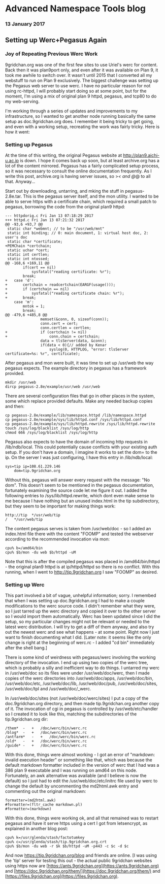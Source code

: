 # Advanced Namespace Tools blog
### 13 January 2017

## Setting up Werc+Pegasus Again

### Joy of Repeating Previous Werc Work

9gridchan.org was one of the first few sites to use Uriel's werc for content. Back then it was plan9port only, and even after it was available on Plan 9, it took me awhile to switch over. It wasn't until 2015 that I converted all my webstuff to run on Plan 9 exclusively. The biggest challenge was setting up the Pegasus web server to use werc. I have no particular reason for not using rc-httpd, I will probably start doing so at some point, but for the moment, I'm using a mix of original plan 9 httpd, pegasus, and tcp80 to do my web-serving.

I'm working through a series of updates and improvements to my infrastructure, so I wanted to get another node running basically the same setup as doc.9gridchan.org does. I remember it being tricky to get going, and even with a working setup, recreating the work was fairly tricky. Here is how it went:

### Setting up Pegasus

At the time of this writing, the original Pegasus website at http://plan9.aichi-u.ac.jp is down. I hope it comes back up soon, but at least archive.org has a lot of the content mirrored. Pegasus has a fairly complicated setup process, so it was necessary to consult the online documentation frequently. As I write this post, archive.org is having server issues, so >_< and @_@ to all that. Anyway...

Start out by downloading, untarring, and mking the stuff in pegasus-2.8e.tar. This is the pegasus server itself, and the mon utility. I wanted to be able to serve https with a certificate chain, which required a small patch to pegasus, borrowing the code from the original plan9 httpd: 

	--- httpdorig.c	Fri Jan 13 07:18:29 2017
	+++ httpd.c	Fri Jan 13 07:21:32 2017
	@@ -93,6 +93,7 @@
	 static char *webmnt; // to be "/usr/web/mnt"
	 static int binding; // 0: main document, 1: virtual host doc, 2: user's doc
	 static char *certificate;
	+PEMChain *certchain;
	 static uchar *cert;
	 static int certlen;
	 static int ntossed;
	@@ -168,6 +169,11 @@
	 		if(cert == nil)
	 			sysfatal("reading certificate: %r");
	 		break;
	+	case 'd':
	+		certchain = readcertchain(EARGF(usage()));
	+		if (certchain == nil)
	+			sysfatal("reading certificate chain: %r");
	+		break;
	 	case 'm':
	 		mntok = 1;
	 		break;
	@@ -479,6 +485,8 @@
	 				memset(&conn, 0, sizeof(conn));
	 				conn.cert = cert;
	 				conn.certlen = certlen;
	+				if (certchain != nil)
	+					conn.chain = certchain;
	 				data = tlsServer(data, &conn);
	 				if(data < 0){// added by Kenar
	 					syslog(0, HTTPLOG, "error: tlsServer certificate=%s: %r", certificate);

After pegasus and mon were built, it was time to set up /usr/web the way pegasus expects. The example directory in pegasus has a framework provided.

	mkdir /usr/web
	dircp pegasus-2.8e/example/usr/web /usr/web

There are several configuration files that go in other places in the system, some which replace provided defaults. Make any needed backup copies and then:

	cp pegasus-2.8e/example/lib/namespace.httpd /lib/namespace.httpd
	cp pegasus-2.8e/example/sys/lib/httpd.conf /sys/lib/httpd.conf
	cp pegasus-2.8e/example/sys/lib/httpd.rewrite /sys/lib/httpd.rewrite
	touch /sys/log/blacklist /sys/log/http
	chmod 666 /sys/log/blacklist /sys/log/http

Pegasus also expects to have the domain of incoming http requests in /lib/ndb/local. This could potentially cause conflicts with your existing auth setup. If you don't have a domain, I imagine it works to set the dom= to the ip. On the server I was just configuring, I have this entry in /lib/ndb/local:

	sys=tip ip=108.61.229.146
		dom=tip.9gridchan.org

Without this, pegasus will answer every request with the message: "No dom". This doesn't seem to be mentioned in the pegasus documentation, fortunately examining the source code let me figure it out. I added the following entries to /sys/lib/httpd.rewrite, which dont even make sense to me because I have nothing but an unused index.html in the tip subdirectory, but they seem to be important for making things work:

	http://tip	*/usr/web/tip
	/	*/usr/web/tip

The content pegasus serves is taken from /usr/web/doc - so I added an index.html file there with the content "FOOMP" and tested the webserver according to the recommended invocation via mon:

	cpu% b=/amd64/bin
	cpu% $b/mon -du web $b/httpd -uM

Note that this is after the compiled pegasus was placed in /amd64/bin/httpd - the original plan9 httpd is at ip/httpd/httpd so there is no conflict. With this running, when I went to http://tip.9gridchan.org I saw "FOOMP" as desired. 

### Setting up Werc

This part involved a bit of vague, unhelpful information; sorry. I remembed that when I was setting up doc.9gridchan.org I had to make a couple modifications to the werc source code. I didn't remember what they were, so I just tarred up the werc directory and copied it over to the other server so I would import them automatically. Werc has been updated since I did the setup, so my particular changes might not be relevant or needed to the latest werc distribution. I will try to get a diff of them anyway, and also try out the newest werc and see what happens - at some point. Right now I just want to finish documenting what I did. [Later note: it seems like the only change is right at the beginning of werc.rc - I added "cd bin" immediately after the shell bang.]

There is some kind of weirdness with pegasus/werc involving the working directory of the invocation. I end up using two copies of the werc tree, which is probably a silly and inefficient way to do things. I untarred my werc in /usr/web/doc so its files were under /usr/web/doc/werc, then I made copies of the werc directories into /usr/web/doc/apps, /usr/web/doc/bin, /usr/web/doc/etc, /usr/web/doc/lib, /usr/web/doc/pub, /usr/web/doc/sites, /usr/web/doc/tpl and /usr/web/doc/\_werc. 

In /usr/web/doc/sites (not /usr/web/doc/werc/sites) I put a copy of the doc.9gridchan.org directory, and then made tip.9gridchan.org another copy of it. The invocation of cgi in pegasus is controlled by /usr/web/etc/handler so I created it to look like this, matching the subdirectories of the tip.9gridchan.org dir:

	/them*	-	+	/doc/werc/bin/werc.rc
	/blog*	-	+	/doc/werc/bin/werc.rc
	/antfarm*	-	+	/doc/werc/bin/werc.rc
	/old*	-	+	/doc/werc/bin/werc.rc
	/guide*	-	+	/doc/werc/bin/werc.rc

With this done, things were almost working - I got an error of "markdown: invalid execution header" or something like that, which was because the default markdown formatter included in the version of werc that I had was a 386 plan 9 executable and I was running on amd64 on this node. Fortunately, an awk alternative was available (and I believe is now the default) so I just had to edit the /usr/web/doc/etc/initrc file used by werc to change the default by uncommenting the md2html.awk entry and commenting out the original markdown:

	formatter=(md2html.awk)
	#formatter=(fltr_cache markdown.pl)
	#formatter=(markdown)

With this done, things were working ok, and all that remained was to restart pegasus and have it serve https using a cert I got from letsencrypt, as explained in another blog post:

	cpu% k=/usr/glenda/stash/factotumkey
	cpu% c=/usr/glenda/stash/tip.9gridchan.org.crt
	cpu% $b/mon -du web -r $k $b/httpd -uM -p443 -c $c -d $c

And now https://tip.9gridchan.org/blog and friends are online. [I was using the 'tip' server for testing this out - the actual public 9gridchan websites using https now are [https://ants.9gridchan.org](https://ants.9gridchan.org) and [https://doc.9gridchan.org/them/](https://doc.9gridchan.org/them/) and [https://files.9gridchan.org](https://files.9gridchan.org).

